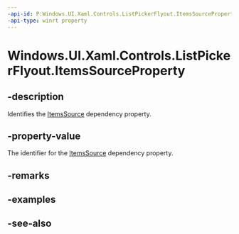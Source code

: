 ```yaml
---
-api-id: P:Windows.UI.Xaml.Controls.ListPickerFlyout.ItemsSourceProperty
-api-type: winrt property
---
```


<!-- Property syntax
public Windows.UI.Xaml.DependencyProperty ItemsSourceProperty { get; }
-->

# Windows.UI.Xaml.Controls.ListPickerFlyout.ItemsSourceProperty

## -description
Identifies the [ItemsSource](listpickerflyout_itemssource.md) dependency property.



## -property-value
The identifier for the [ItemsSource](listpickerflyout_itemssource.md) dependency property.

## -remarks

## -examples

## -see-also

